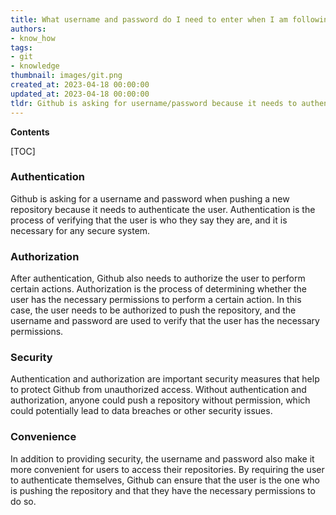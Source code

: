 ```yaml
---
title: What username and password do I need to enter when I am following the instructions on screen and pushing a new repository to github?
authors:
- know_how
tags:
- git
- knowledge
thumbnail: images/git.png
created_at: 2023-04-18 00:00:00
updated_at: 2023-04-18 00:00:00
tldr: Github is asking for username/password because it needs to authenticate your identity in order to push the new repository to your account.
---
```


**Contents**

[TOC]

### Authentication

Github is asking for a username and password when pushing a new repository because it needs to authenticate the user. Authentication is the process of verifying that the user is who they say they are, and it is necessary for any secure system.

### Authorization

After authentication, Github also needs to authorize the user to perform certain actions. Authorization is the process of determining whether the user has the necessary permissions to perform a certain action. In this case, the user needs to be authorized to push the repository, and the username and password are used to verify that the user has the necessary permissions.

### Security

Authentication and authorization are important security measures that help to protect Github from unauthorized access. Without authentication and authorization, anyone could push a repository without permission, which could potentially lead to data breaches or other security issues. 

### Convenience

In addition to providing security, the username and password also make it more convenient for users to access their repositories. By requiring the user to authenticate themselves, Github can ensure that the user is the one who is pushing the repository and that they have the necessary permissions to do so.
